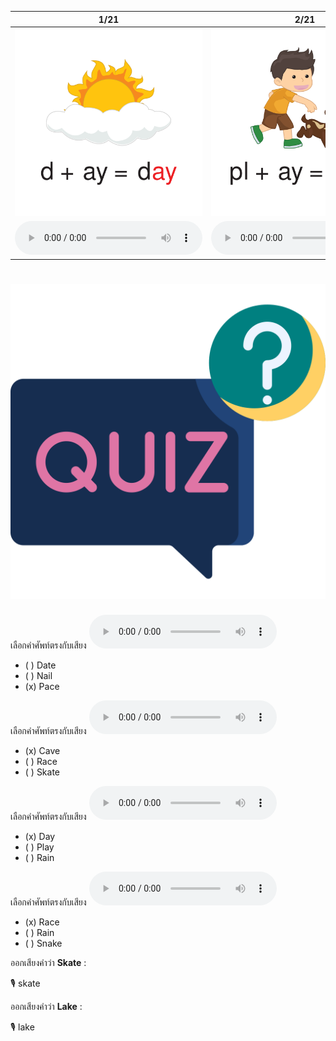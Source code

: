 <div class="carrousel">


|1/21|2/21|3/21|4/21|5/21|6/21|7/21|8/21|9/21|10/21|11/21|12/21|13/21|14/21|15/21|16/21|17/21|18/21|19/21|20/21|21/21|
| :----: | :----: | :----: | :----: | :----: | :----: | :----: | :----: | :----: | :----: | :----: | :----: | :----: | :----: | :----: | :----: | :----: | :----: | :----: | :----: | :----: |
|![](/media/img/ALongvowel__day.svg)|![](/media/img/ALongvowel__play.svg)|![](/media/img/ALongvowel__say.svg)|![](/media/img/ALongvowel__pace.svg)|![](/media/img/ALongvowel__race.svg)|![](/media/img/ALongvowel__face.svg)|![](/media/img/ALongvowel__cake.svg)|![](/media/img/ALongvowel__lake.svg)|![](/media/img/ALongvowel__snake.svg)|![](/media/img/ALongvowel__game.svg)|![](/media/img/ALongvowel__name.svg)|![](/media/img/ALongvowel__same.svg)|![](/media/img/ALongvowel__date.svg)|![](/media/img/ALongvowel__gate.svg)|![](/media/img/ALongvowel__skate.svg)|![](/media/img/ALongvowel__cave.svg)|![](/media/img/ALongvowel__pave.svg)|![](/media/img/ALongvowel__wave.svg)|![](/media/img/ALongvowel__nail.svg)|![](/media/img/ALongvowel__rain.svg)|![](/media/img/ALongvowel__wait.svg)|
|![](/media/audio/day.mp3)|![](/media/audio/play.mp3)|![](/media/audio/say.mp3)|![](/media/audio/pace.mp3)|![](/media/audio/race.mp3)|![](/media/audio/face.mp3)|![](/media/audio/cake.mp3)|![](/media/audio/lake.mp3)|![](/media/audio/snake.mp3)|![](/media/audio/game.mp3)|![](/media/audio/name.mp3)|![](/media/audio/same.mp3)|![](/media/audio/date.mp3)|![](/media/audio/gate.mp3)|![](/media/audio/skate.mp3)|![](/media/audio/cave.mp3)|![](/media/audio/pave.mp3)|![](/media/audio/wave.mp3)|![](/media/audio/nail.mp3)|![](/media/audio/rain.mp3)|![](/media/audio/wait.mp3)|

</div>



# ![icon](/media/icons/quiz.svg) 


เลือกคำศัพท์ตรงกับเสียง ![](/media/audio/pace.mp3) 
 - ( ) Date
 - ( ) Nail
 - (x) Pace


เลือกคำศัพท์ตรงกับเสียง ![](/media/audio/cave.mp3) 
 - (x) Cave
 - ( ) Race
 - ( ) Skate


เลือกคำศัพท์ตรงกับเสียง ![](/media/audio/day.mp3) 
 - (x) Day
 - ( ) Play
 - ( ) Rain


เลือกคำศัพท์ตรงกับเสียง ![](/media/audio/race.mp3) 
 - (x) Race
 - ( ) Rain
 - ( ) Snake

ออกเสียงคำว่า **Skate** :

🎙️ skate

ออกเสียงคำว่า **Lake** :

🎙️ lake

